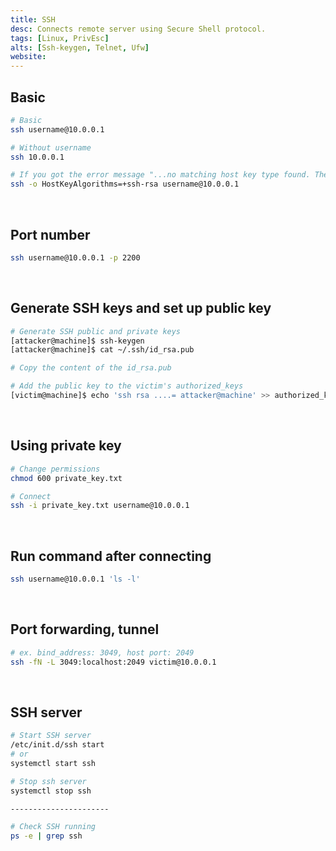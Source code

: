 ```yaml
---
title: SSH
desc: Connects remote server using Secure Shell protocol.
tags: [Linux, PrivEsc]
alts: [Ssh-keygen, Telnet, Ufw]
website:
---
```


## Basic

```sh
# Basic
ssh username@10.0.0.1

# Without username
ssh 10.0.0.1

# If you got the error message "...no matching host key type found. Their offer: ssh-rsa",
ssh -o HostKeyAlgorithms=+ssh-rsa username@10.0.0.1
```

<br />

## Port number

```sh
ssh username@10.0.0.1 -p 2200
```

<br />

## Generate SSH keys and set up public key

```sh
# Generate SSH public and private keys
[attacker@machine]$ ssh-keygen
[attacker@machine]$ cat ~/.ssh/id_rsa.pub

# Copy the content of the id_rsa.pub

# Add the public key to the victim's authorized_keys
[victim@machine]$ echo 'ssh rsa ....= attacker@machine' >> authorized_keys
```

<br />

## Using private key

```sh
# Change permissions
chmod 600 private_key.txt

# Connect
ssh -i private_key.txt username@10.0.0.1
```

<br />

## Run command after connecting

```sh
ssh username@10.0.0.1 'ls -l'
```

<br />

## Port forwarding, tunnel

```sh
# ex. bind_address: 3049, host port: 2049
ssh -fN -L 3049:localhost:2049 victim@10.0.0.1
```

<br />

## SSH server

```sh
# Start SSH server
/etc/init.d/ssh start
# or
systemctl start ssh

# Stop ssh server
systemctl stop ssh

----------------------

# Check SSH running
ps -e | grep ssh
```